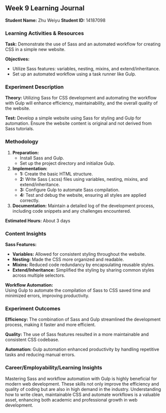 ## Week 9 Learning Journal

**Student Name:** Zhu Weiyu
**Student ID:**  14187098

### Learning Activities & Resources

**Task:** Demonstrate the use of Sass and an automated workflow for creating CSS in a simple new website.

**Objectives:**
- Utilize Sass features: variables, nesting, mixins, and extend/inheritance.
- Set up an automated workflow using a task runner like Gulp.

### Experiment Description

**Theory:** Utilizing Sass for CSS development and automating the workflow with Gulp will enhance efficiency, maintainability, and the overall quality of the website.

**Test:** Develop a simple website using Sass for styling and Gulp for automation. Ensure the website content is original and not derived from Sass tutorials.

### Methodology

1. **Preparation:**
   - Install Sass and Gulp.
   - Set up the project directory and initialize Gulp.
2. **Implementation:**
   - **1:** Create the basic HTML structure.
   - **2:** Write Sass (.scss) files using variables, nesting, mixins, and extend/inheritance.
   - **3:** Configure Gulp to automate Sass compilation.
   - **4:** Test and debug the website, ensuring all styles are applied correctly.
3. **Documentation:** Maintain a detailed log of the development process, including code snippets and any challenges encountered.

**Estimated Hours:** About 3 days

### Content Insights

**Sass Features:**
- **Variables:** Allowed for consistent styling throughout the website.
- **Nesting:** Made the CSS more organized and readable.
- **Mixins:** Reduced code redundancy by encapsulating reusable styles.
- **Extend/Inheritance:** Simplified the styling by sharing common styles across multiple selectors.

**Workflow Automation:**  
Using Gulp to automate the compilation of Sass to CSS saved time and minimized errors, improving productivity.

### Experiment Outcomes

**Efficiency:** The combination of Sass and Gulp streamlined the development process, making it faster and more efficient.

**Quality:** The use of Sass features resulted in a more maintainable and consistent CSS codebase.

**Automation:** Gulp automation enhanced productivity by handling repetitive tasks and reducing manual errors.

### Career/Employability/Learning Insights

Mastering Sass and workflow automation with Gulp is highly beneficial for modern web development. These skills not only improve the efficiency and quality of coding but are also in high demand in the industry. Understanding how to write clean, maintainable CSS and automate workflows is a valuable asset, enhancing both academic and professional growth in web development.
